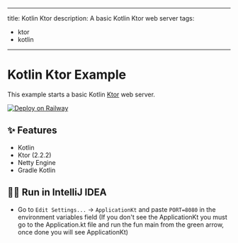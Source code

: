 [comment]: <> (Author: @ngomezcn Date: 01-22-2023  )

---
title: Kotlin Ktor
description: A basic Kotlin Ktor web server
tags:
- ktor
- kotlin
---

# Kotlin Ktor Example

This example starts a basic Kotlin [Ktor](https://ktor.io/) web server.

[![Deploy on Railway](https://railway.app/button.svg)](https://railway.app/new/template/7r5t2I?referralCode=WYVVxZ)

## ✨ Features

- Kotlin 
- Ktor (2.2.2)
- Netty Engine
- Gradle Kotlin

## 💁‍♀️ Run in IntelliJ IDEA

- Go to `Edit Settings...` -> `ApplicationKt` and paste `PORT=8080` in the environment variables field (If you don't see the ApplicationKt you must go to the Application.kt file and run the fun main from the green arrow, once done you will see ApplicationKt)